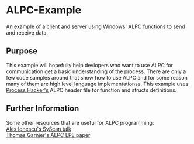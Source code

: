 # ALPC-Example
An example of a client and server using Windows' ALPC functions to send and receive data.
###
## Purpose
This example will hopefully help devlopers who want to use ALPC for communication get a basic understanding of the process. There are only a few code samples around that show how to use ALPC and for some reason many of them are high level language implementationss. This example uses [Process Hacker's](https://github.com/processhacker/processhacker) ALPC header file for function and structs definitions.
## Further Information
Some other resources that are useful for ALPC programming:<br> 
[Alex Ionescu's SyScan talk](http://alex-ionescu.com/Publications/SyScan/syscan2014.pdf)<br>
[Thomas Garnier's ALPC LPE paper](https://recon.cx/2008/a/thomas_garnier/LPC-ALPC-paper.pdf)
